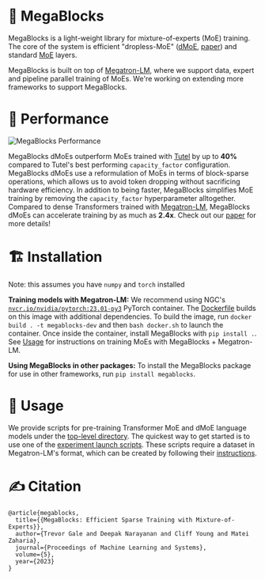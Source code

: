 # :robot: MegaBlocks

MegaBlocks is a light-weight library for mixture-of-experts (MoE) training. The core of the system is efficient "dropless-MoE" ([dMoE](megablocks/layers/dmoe.py), [paper](https://arxiv.org/abs/2211.15841)) and standard [MoE](megablocks/layers/moe.py) layers.

MegaBlocks is built on top of [Megatron-LM](https://github.com/NVIDIA/Megatron-LM), where we support data, expert and pipeline parallel training of MoEs. We're working on extending more frameworks to support MegaBlocks.

# :rocket: Performance

![MegaBlocks Performance](media/dropping_end_to_end.png)

MegaBlocks dMoEs outperform MoEs trained with [Tutel](https://github.com/microsoft/tutel) by up to **40%** compared to Tutel's best performing `capacity_factor` configuration. MegaBlocks dMoEs use a reformulation of MoEs in terms of block-sparse operations, which allows us to avoid token dropping without sacrificing hardware efficiency. In addition to being faster, MegaBlocks simplifies MoE training by removing the `capacity_factor` hyperparameter alltogether. Compared to dense Transformers trained with [Megatron-LM](https://github.com/NVIDIA/Megatron-LM), MegaBlocks dMoEs can accelerate training by as much as **2.4x**. Check out our [paper](https://arxiv.org/abs/2211.15841) for more details!

# :building_construction: Installation

Note: this assumes you have `numpy` and `torch` installed

**Training models with Megatron-LM:** We recommend using NGC's [`nvcr.io/nvidia/pytorch:23.01-py3`](https://catalog.ngc.nvidia.com/orgs/nvidia/containers/pytorch/tags) PyTorch container. The [Dockerfile](Dockerfile) builds on this image with additional dependencies. To build the image, run `docker build . -t megablocks-dev` and then `bash docker.sh` to launch the container. Once inside the container, install MegaBlocks with `pip install .`. See [Usage](#steam_locomotive-usage) for instructions on training MoEs with MegaBlocks + Megatron-LM.

**Using MegaBlocks in other packages:** To install the MegaBlocks package for use in other frameworks, run `pip install megablocks`.

# :steam_locomotive: Usage

We provide scripts for pre-training Transformer MoE and dMoE language models under the [top-level directory](megablocks/). The quickest way to get started is to use one of the [experiment launch scripts](exp/). These scripts require a dataset in Megatron-LM's format, which can be created by following their [instructions](https://github.com/NVIDIA/Megatron-LM#data-preprocessing).

# :writing_hand: Citation

```
@article{megablocks,
  title={{MegaBlocks: Efficient Sparse Training with Mixture-of-Experts}},
  author={Trevor Gale and Deepak Narayanan and Cliff Young and Matei Zaharia},
  journal={Proceedings of Machine Learning and Systems},
  volume={5},
  year={2023}
}
```
